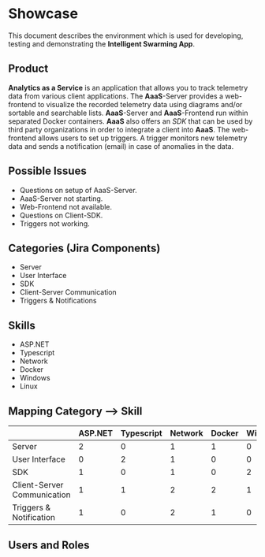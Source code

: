 # Showcase

This document describes the environment which is used for developing, testing and demonstrating the **Intelligent Swarming App**.

## Product

**Analytics as a Service** is an application that allows you to track telemetry data from various client applications. The **AaaS**-Server provides a web-frontend to visualize the recorded telemetry data using diagrams and/or sortable and searchable lists. **AaaS**-Server and **AaaS**-Frontend run within separated Docker containers. **AaaS** also offers an *SDK* that can be used by third party organizations in order to integrate a client into **AaaS**. The web-frontend allows users to set up triggers. A trigger monitors new telemetry data and sends a notification (email) in case of anomalies in the data.

## Possible Issues

- Questions on setup of AaaS-Server.
- AaaS-Server not starting.
- Web-Frontend not available.
- Questions on Client-SDK.
- Triggers not working.

## Categories (Jira Components)

- Server
- User Interface
- SDK
- Client-Server Communication
- Triggers & Notifications

## Skills

- ASP.NET
- Typescript
- Network
- Docker
- Windows
- Linux

## Mapping Category --> Skill

|                             | ASP.NET | Typescript | Network | Docker | Windows | Linux |
| --------------------------- | ------- | ---------- | ------- | ------ | ------- | ----- |
| Server                      | 2       | 0          | 1       | 1      | 0       | 0     |
| User Interface              | 0       | 2          | 1       | 0      | 0       | 0     |
| SDK                         | 1       | 0          | 1       | 0      | 2       | 0     |
| Client-Server Communication | 1       | 1          | 2       | 2      | 1       | 1     |
| Triggers & Notification     | 1       | 0          | 2       | 1      | 0       | 1     |



## Users and Roles